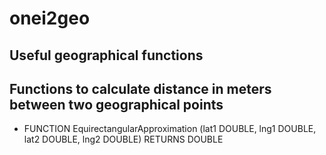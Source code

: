 # onei2geo
## Useful geographical functions

## Functions to calculate distance in meters between two geographical points

- FUNCTION EquirectangularApproximation (lat1 DOUBLE, lng1 DOUBLE, lat2 DOUBLE, lng2 DOUBLE) RETURNS DOUBLE
